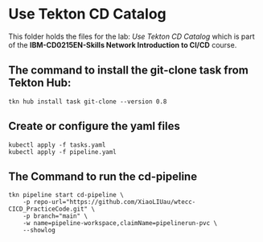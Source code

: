 # Use Tekton CD Catalog

This folder holds the files for the lab: _Use Tekton CD Catalog_ which is part of the **IBM-CD0215EN-Skills Network Introduction to CI/CD** course.

## The command to install the git-clone task from Tekton Hub:
`tkn hub install task git-clone --version 0.8`

## Create or configure the yaml files
```
kubectl apply -f tasks.yaml
kubectl apply -f pipeline.yaml
```

## The Command to run the cd-pipeline
```
tkn pipeline start cd-pipeline \
    -p repo-url="https://github.com/XiaoLIUau/wtecc-CICD_PracticeCode.git" \
    -p branch="main" \
    -w name=pipeline-workspace,claimName=pipelinerun-pvc \
    --showlog
```